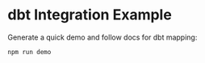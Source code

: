 # dbt Integration Example

Generate a quick demo and follow docs for dbt mapping:
```bash
npm run demo
```

